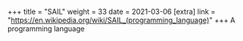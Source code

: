 +++
title = "SAIL"
weight = 33
date = 2021-03-06
[extra]
link = "https://en.wikipedia.org/wiki/SAIL_(programming_language)"
+++
A programming language

